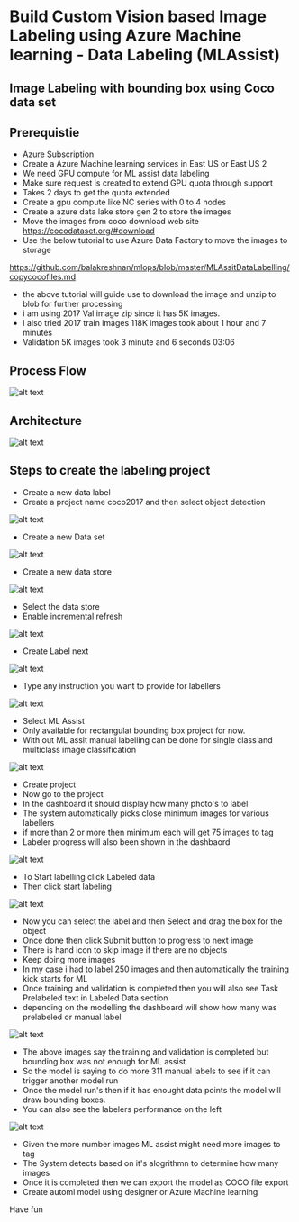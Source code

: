 # Build Custom Vision based Image Labeling using Azure Machine learning - Data Labeling (MLAssist)

## Image Labeling with bounding box using Coco data set

## Prerequistie

- Azure Subscription
- Create a Azure Machine learning services in East US or East US 2
- We need GPU compute for ML assist data labeling
- Make sure request is created to extend GPU quota through support
- Takes 2 days to get the quota extended
- Create a gpu compute like NC series with 0 to 4 nodes
- Create a azure data lake store gen 2 to store the images
- Move the images from coco download web site https://cocodataset.org/#download
- Use the below tutorial to use Azure Data Factory to move the images to storage

https://github.com/balakreshnan/mlops/blob/master/MLAssitDataLabelling/copycocofiles.md

- the above tutorial will guide use to download the image and unzip to blob for further processing
- i am using 2017 Val image zip since it has 5K images.
- i also tried 2017 train images 118K images took about 1 hour and 7 minutes
- Validation 5K images took 3 minute and 6 seconds 03:06

## Process Flow

![alt text](https://github.com/balakreshnan/mlops/blob/master/images/cocoflow1-1.jpg "mlops deploy")

## Architecture

![alt text](https://github.com/balakreshnan/mlops/blob/master/images/cocoflow2.jpg "mlops deploy")

## Steps to create the labeling project

- Create a new data label
- Create a project name coco2017 and then select object detection

![alt text](https://github.com/balakreshnan/mlops/blob/master/images/cocoprj1.jpg "mlops deploy")

- Create a new Data set

![alt text](https://github.com/balakreshnan/mlops/blob/master/images/cocoprj2.jpg "mlops deploy")

- Create a new data store 

![alt text](https://github.com/balakreshnan/mlops/blob/master/images/cocoprj3.jpg "mlops deploy")

- Select the data store
- Enable incremental refresh

![alt text](https://github.com/balakreshnan/mlops/blob/master/images/cocoprj4.jpg "mlops deploy")

- Create Label next

![alt text](https://github.com/balakreshnan/mlops/blob/master/images/cocoprj5.jpg "mlops deploy")

- Type any instruction you want to provide for labellers

![alt text](https://github.com/balakreshnan/mlops/blob/master/images/cocoprj6.jpg "mlops deploy")

- Select ML Assist
- Only available for rectangulat bounding box project for now.
- With out ML assit manual labelling can be done for single class and multiclass image classification

![alt text](https://github.com/balakreshnan/mlops/blob/master/images/cocoprj7.jpg "mlops deploy")

- Create project
- Now go to the project
- In the dashboard it should display how many photo's to label
- The system automatically picks close minimum images for various labellers
- if more than 2 or more then minimum each will get 75 images to tag
- Labeler progress will also been shown in the dashbaord

![alt text](https://github.com/balakreshnan/mlops/blob/master/images/cocoprj8.jpg "mlops deploy")

- To Start labelling click Labeled data
- Then click start labeling

![alt text](https://github.com/balakreshnan/mlops/blob/master/images/cocoprj9.jpg "mlops deploy")

- Now you can select the label and then Select and drag the box for the object
- Once done then click Submit button to progress to next image
- There is hand icon to skip image if there are no objects
- Keep doing more images
- In my case i had to label 250 images and then automatically the training kick starts for ML
- Once training and validation is completed then you will also see Task Prelabeled text in Labeled Data section
- depending on the modelling the dashboard will show how many was prelabeled or manual label

![alt text](https://github.com/balakreshnan/mlops/blob/master/images/cocoprj10.jpg "mlops deploy")

- The above images say the training and validation is completed but bounding box was not enough for ML assist 
- So the model is saying to do more 311 manual labels to see if it can trigger another model run
- Once the model run's then if it has enought data points the model will draw bounding boxes.
- You can also see the labelers performance on the left

![alt text](https://github.com/balakreshnan/mlops/blob/master/images/cocoprj11.jpg "mlops deploy")

- Given the more number images ML assist might need more images to tag
- The System detects based on it's alogrithmn to determine how many images
- Once it is completed then we can export the model as COCO file export
- Create automl model using designer or Azure Machine learning

Have fun
